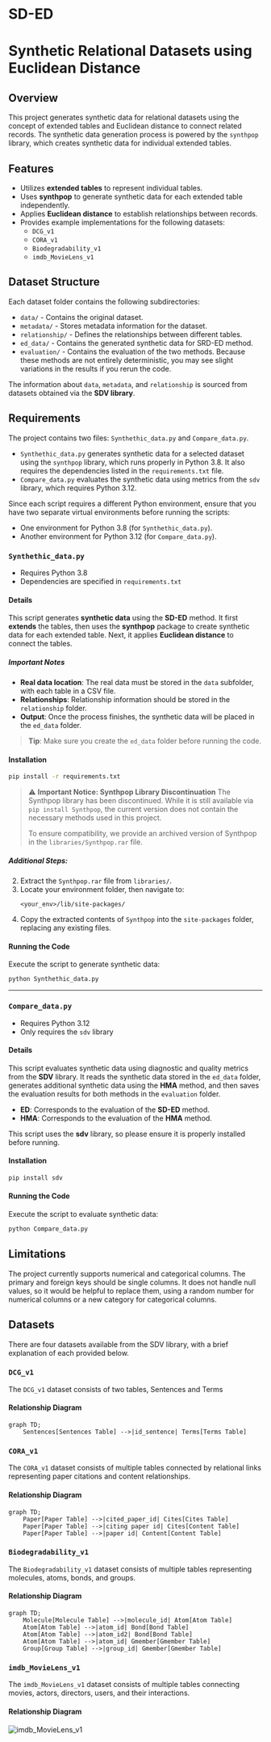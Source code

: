 # SD-ED

# Synthetic Relational Datasets using Euclidean Distance

## Overview

This project generates synthetic data for relational datasets using the concept of extended tables and Euclidean distance to connect related records. The synthetic data generation process is powered by the `synthpop` library, which creates synthetic data for individual extended tables.

## Features

- Utilizes **extended tables** to represent individual tables.
- Uses **synthpop** to generate synthetic data for each extended table independently.
- Applies **Euclidean distance** to establish relationships between records.
- Provides example implementations for the following datasets:
  - `DCG_v1`
  - `CORA_v1`
  - `Biodegradability_v1`
  - `imdb_MovieLens_v1`

## Dataset Structure

Each dataset folder contains the following subdirectories:

- `data/` - Contains the original dataset.
- `metadata/` - Stores metadata information for the dataset.
- `relationship/` - Defines the relationships between different tables.
- `ed_data/` - Contains the generated synthetic data for SRD-ED method.
- `evaluation/` - Contains the evaluation of the two methods. Because these methods are not entirely deterministic, you may see slight variations in the results if you rerun the code.

The information about `data`, `metadata`, and `relationship` is sourced from datasets obtained via the **SDV library**.

## Requirements

The project contains two files: `Synthethic_data.py` and `Compare_data.py`.

- `Synthethic_data.py` generates synthetic data for a selected dataset using the `synthpop` library, which runs properly in Python 3.8. It also requires the dependencies listed in the `requirements.txt` file.
- `Compare_data.py` evaluates the synthetic data using metrics from the `sdv` library, which requires Python 3.12.

Since each script requires a different Python environment, ensure that you have two separate virtual environments before running the scripts:

- One environment for Python 3.8 (for `Synthethic_data.py`).
- Another environment for Python 3.12 (for `Compare_data.py`).

### `Synthethic_data.py`

- Requires Python 3.8
- Dependencies are specified in `requirements.txt`

#### Details

This script generates **synthetic data** using the **SD-ED** method. It first **extends** the tables, then uses the **synthpop** package to create synthetic data for each extended table. Next, it applies **Euclidean distance** to connect the tables.

##### Important Notes

- **Real data location**: The real data must be stored in the `data` subfolder, with each table in a CSV file.
- **Relationships**: Relationship information should be stored in the `relationship` folder.
- **Output**: Once the process finishes, the synthetic data will be placed in the `ed_data` folder.

> **Tip**: Make sure you create the `ed_data` folder before running the code.

#### Installation

```bash
pip install -r requirements.txt
```

> ⚠ **Important Notice: Synthpop Library Discontinuation**
> The Synthpop library has been discontinued. While it is still available via `pip install Synthpop`, the current version does not contain the necessary methods used in this project.
>
> To ensure compatibility, we provide an archived version of Synthpop in the `libraries/Synthpop.rar` file.

##### Additional Steps:

2. Extract the `Synthpop.rar` file from `libraries/`.
3. Locate your environment folder, then navigate to:
   ```
   <your_env>/lib/site-packages/
   ```
4. Copy the extracted contents of `Synthpop` into the `site-packages` folder, replacing any existing files.

#### Running the Code

Execute the script to generate synthetic data:

```bash
python Synthethic_data.py
```

---

### `Compare_data.py`

- Requires Python 3.12
- Only requires the `sdv` library

#### Details

This script evaluates synthetic data using diagnostic and quality metrics from the **SDV** library. It reads the synthetic data stored in the `ed_data` folder, generates additional synthetic data using the **HMA** method, and then saves the evaluation results for both methods in the `evaluation` folder.

- **ED**: Corresponds to the evaluation of the **SD-ED** method.
- **HMA**: Corresponds to the evaluation of the **HMA** method.

This script uses the **sdv** library, so please ensure it is properly installed before running.

#### Installation

```bash
pip install sdv
```

#### Running the Code

Execute the script to evaluate synthetic data:

```bash
python Compare_data.py
```

## Limitations

The project currently supports numerical and categorical columns. The primary and foreign keys should be single columns. It does not handle null values, so it would be helpful to replace them, using a random number for numerical columns or a new category for categorical columns.

## Datasets

There are four datasets available from the SDV library, with a brief explanation of each provided below.

### `DCG_v1`

The `DCG_v1` dataset consists of two tables, Sentences and Terms

#### Relationship Diagram

```mermaid
graph TD;
    Sentences[Sentences Table] -->|id_sentence| Terms[Terms Table]
```

### `CORA_v1`

The `CORA_v1` dataset consists of multiple tables connected by relational links representing paper citations and content relationships.

#### Relationship Diagram

```mermaid
graph TD;
    Paper[Paper Table] -->|cited_paper_id| Cites[Cites Table]
    Paper[Paper Table] -->|citing paper id| Cites[Content Table]
    Paper[Paper Table] -->|paper id| Content[Content Table]
```

### `Biodegradability_v1`

The `Biodegradability_v1` dataset consists of multiple tables representing molecules, atoms, bonds, and groups.

#### Relationship Diagram

```mermaid
graph TD;
    Molecule[Molecule Table] -->|molecule_id| Atom[Atom Table]
    Atom[Atom Table] -->|atom_id| Bond[Bond Table]
    Atom[Atom Table] -->|atom_id2| Bond[Bond Table]
    Atom[Atom Table] -->|atom_id| Gmember[Gmember Table]
    Group[Group Table] -->|group_id| Gmember[Gmember Table]
```

### `imdb_MovieLens_v1`

The `imdb_MovieLens_v1` dataset consists of multiple tables connecting movies, actors, directors, users, and their interactions.

#### Relationship Diagram

![imdb_MovieLens_v1](images/Movie.png)
